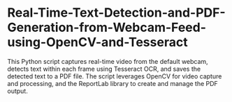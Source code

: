 # Real-Time-Text-Detection-and-PDF-Generation-from-Webcam-Feed-using-OpenCV-and-Tesseract
This Python script captures real-time video from the default webcam, detects text within each frame using Tesseract OCR, and saves the detected text to a PDF file. The script leverages OpenCV for video capture and processing, and the ReportLab library to create and manage the PDF output.

